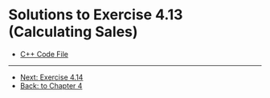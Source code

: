 # Solutions to Exercise 4.13 (Calculating Sales)

-   [C++ Code File](e04_13.cpp)

---

-   [Next: Exercise 4.14](04_14.md)
-   [Back: to Chapter 4](README.me)
